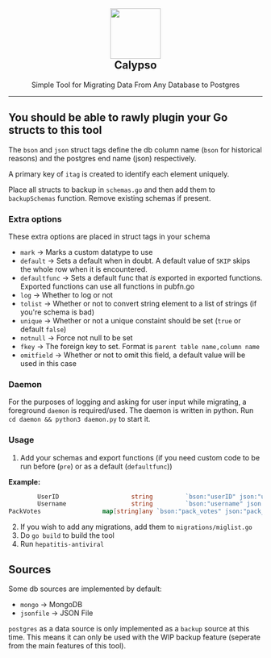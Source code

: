 <h2 align='center'>
  <img src="https://cdn.infinitybots.xyz/images/png/Infinity5.png" height='100px' width='100px' />
  <br> 
  Calypso
</h2>
<p align="center">
 Simple Tool for Migrating Data From Any Database to Postgres
</p>

<hr>

## You should be able to rawly plugin your Go structs to this tool

The ``bson`` and ``json`` struct tags define the db column name (``bson`` for historical reasons) and the postgres end name (json) respectively.

A primary key of ``itag`` is created to identify each element uniquely.

Place all structs to backup in ``schemas.go`` and then add them to ``backupSchemas`` function. Remove existing schemas if present.

### Extra options 

These extra options are placed in struct tags in your schema

- ``mark`` -> Marks a custom datatype to use
- ``default`` -> Sets a default when in doubt. A default value of ``SKIP`` skips the whole row when it is encountered.
- ``defaultfunc`` -> Sets a default func that *is* exported in exported functions. Exported functions can use all functions in pubfn.go
- ``log`` -> Whether to log or not
- ``tolist`` -> Whether or not to convert string element to a list of strings (if you're schema is bad)
- ``unique`` -> Whether or not a unique constaint should be set (``true`` or default ``false``)
- ``notnull`` -> Force not null to be set
- ``fkey`` -> The foreign key to set. Format is ``parent table name,column name``
- ``omitfield`` -> Whether or not to omit this field, a default value will be used in this case

### Daemon

For the purposes of logging and asking for user input while migrating, a foreground ``daemon`` is required/used. The daemon is written in python. Run ``cd daemon && python3 daemon.py`` to start it.

### Usage

1. Add your schemas and export functions (if you need custom code to be run before (``pre``) or as a default (``defaultfunc``))

**Example:**

```go
        UserID                    string         `bson:"userID" json:"user_id" unique:"true" default:"SKIP" pre:"usertrim"`
        Username                  string         `bson:"username" json:"username" defaultfunc:"getuser" default:"User"`
PackVotes                 map[string]any `bson:"pack_votes" json:"pack_votes" default:"{}"`
```
2. If you wish to add any migrations, add them to ``migrations/miglist.go``
3. Do ``go build`` to build the tool
4. Run ``hepatitis-antiviral`` 

## Sources

Some db sources are implemented by default:

- ``mongo`` -> MongoDB
- ``jsonfile`` -> JSON File

``postgres`` as a data source is only implemented as a ``backup`` source at this time. This means it can only be used with the WIP backup feature (seperate from the main features of this tool).